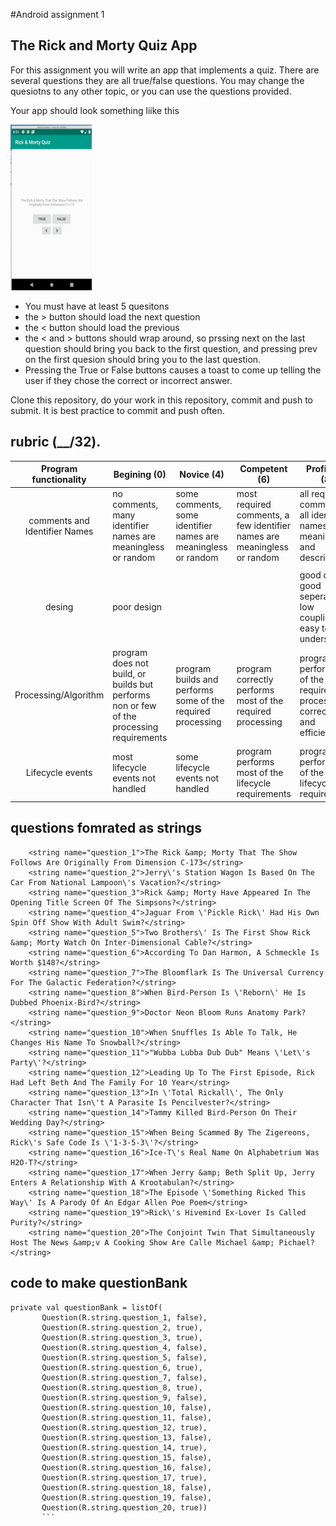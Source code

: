 #Android assignment 1
## The Rick and Morty Quiz App

For this assignment you will write an app that implements a quiz. There are several questions they are all true/false questions. You may change the quesiotns to any other topic, or you can use the questions provided. 

Your app should look something liike this 


![app image](https://github.com/Android-master1/Rick-Morty-Quiz/blob/master/appImage.png)

 
* You must have at least 5 quesitons
* the \> button should load the next question
* the \< button should load the previous 
* the \< and \> buttons should wrap around, so prssing next on the last question should bring you back to the first question, and pressing prev on the first quesion should bring you to the last question. 
* Pressing the True or False buttons causes a toast to come up telling the user if they chose the correct or incorrect answer. 

Clone this repository, do your work in this repository, commit and push to submit. It is best practice to commit and push often. 

## rubric (__/32). 

|  Program functionality 	|  Begining (0) | Novice  (4)|  Competent (6) |  Proficient (8) |
|:-:	|---	|---	|---	|---	|
| comments and Identifier Names	| no comments, many identifier names are meaningless or random   |  some comments, some identifier names are meaningless or random | most required comments, a few identifier names are meaningless or random   | all required comments, all identifier names are meaningful and descriptive.   |
|| || | | 
| desing  	| poor design  	|   	|   |  good desing, good seperation, low coupling, easy to understand |
|  Processing/Algorithm 	|  program does not build, or builds but performs non or few of the processing requirements 	|   program builds and performs some of the required processing	|  program correctly performs most of the required processing 	| program performs all of the required processing correctly and efficiently | 
| Lifecycle events | most lifecycle events not handled | some lifecycle events not handled | program performs most of the lifecycle requirements | program performs all of the lifecycle requirements |



## questions fomrated as strings 

```
    <string name="question_1">The Rick &amp; Morty That The Show Follows Are Originally From Dimension C-173</string>
    <string name="question_2">Jerry\'s Station Wagon Is Based On The Car From National Lampoon\'s Vacation?</string>
    <string name="question_3">Rick &amp; Morty Have Appeared In The Opening Title Screen Of The Simpsons?</string>
    <string name="question_4">Jaguar From \'Pickle Rick\' Had His Own Spin Off Show With Adult Swim?</string>
    <string name="question_5">Two Brothers\' Is The First Show Rick &amp; Morty Watch On Inter-Dimensional Cable?</string>
    <string name="question_6">According To Dan Harmon, A Schmeckle Is Worth $148?</string>
    <string name="question_7">The Bloomflark Is The Universal Currency For The Galactic Federation?</string>
    <string name="question_8">When Bird-Person Is \'Reborn\' He Is Dubbed Phoenix-Bird?</string>
    <string name="question_9">Doctor Neon Bloom Runs Anatomy Park?</string>
    <string name="question_10">When Snuffles Is Able To Talk, He Changes His Name To Snowball?</string>
    <string name="question_11">"Wubba Lubba Dub Dub" Means \'Let\'s Party\'?</string>
    <string name="question_12">Leading Up To The First Episode, Rick Had Left Beth And The Family For 10 Year</string>
    <string name="question_13">In \'Total Rickall\', The Only Character That Isn\'t A Parasite Is Pencilvester?</string>
    <string name="question_14">Tammy Killed Bird-Person On Their Wedding Day?</string>
    <string name="question_15">When Being Scammed By The Zigereons, Rick\'s Safe Code Is \'1-3-5-3\'?</string>
    <string name="question_16">Ice-T\'s Real Name On Alphabetrium Was H2O-T?</string>
    <string name="question_17">When Jerry &amp; Beth Split Up, Jerry Enters A Relationship With A Krootabulan?</string>
    <string name="question_18">The Episode \'Something Ricked This Way\' Is A Parody Of An Edgar Allen Poe Poem</string>
    <string name="question_19">Rick\'s Hivemind Ex-Lover Is Called Purity?</string>
    <string name="question_20">The Conjoint Twin That Simultaneously Host The News &amp;v A Cooking Show Are Calle Michael &amp; Pichael?</string>

```

## code to make questionBank 
 ```
 private val questionBank = listOf(
        Question(R.string.question_1, false),
        Question(R.string.question_2, true),
        Question(R.string.question_3, true),
        Question(R.string.question_4, false),
        Question(R.string.question_5, false),
        Question(R.string.question_6, true),
        Question(R.string.question_7, false),
        Question(R.string.question_8, true),
        Question(R.string.question_9, false),
        Question(R.string.question_10, false),
        Question(R.string.question_11, false),
        Question(R.string.question_12, true),
        Question(R.string.question_13, false),
        Question(R.string.question_14, true),
        Question(R.string.question_15, false),
        Question(R.string.question_16, false),
        Question(R.string.question_17, true),
        Question(R.string.question_18, false),
        Question(R.string.question_19, false),
        Question(R.string.question_20, true))
        ```
